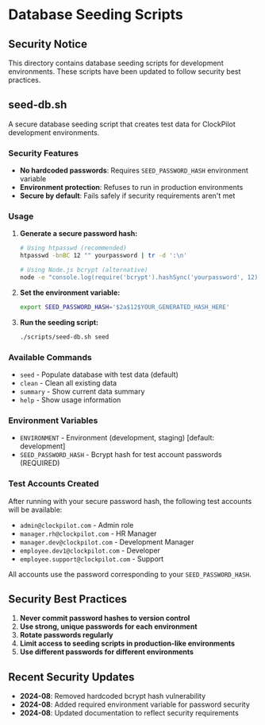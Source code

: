 # Database Seeding Scripts

## Security Notice

This directory contains database seeding scripts for development environments. These scripts have been updated to follow security best practices.

## seed-db.sh

A secure database seeding script that creates test data for ClockPilot development environments.

### Security Features

- **No hardcoded passwords**: Requires `SEED_PASSWORD_HASH` environment variable
- **Environment protection**: Refuses to run in production environments
- **Secure by default**: Fails safely if security requirements aren't met

### Usage

1. **Generate a secure password hash:**
   ```bash
   # Using htpasswd (recommended)
   htpasswd -bnBC 12 "" yourpassword | tr -d ':\n'
   
   # Using Node.js bcrypt (alternative)
   node -e "console.log(require('bcrypt').hashSync('yourpassword', 12))"
   ```

2. **Set the environment variable:**
   ```bash
   export SEED_PASSWORD_HASH='$2a$12$YOUR_GENERATED_HASH_HERE'
   ```

3. **Run the seeding script:**
   ```bash
   ./scripts/seed-db.sh seed
   ```

### Available Commands

- `seed` - Populate database with test data (default)
- `clean` - Clean all existing data
- `summary` - Show current data summary
- `help` - Show usage information

### Environment Variables

- `ENVIRONMENT` - Environment (development, staging) [default: development]
- `SEED_PASSWORD_HASH` - Bcrypt hash for test account passwords (REQUIRED)

### Test Accounts Created

After running with your secure password hash, the following test accounts will be available:

- `admin@clockpilot.com` - Admin role
- `manager.rh@clockpilot.com` - HR Manager
- `manager.dev@clockpilot.com` - Development Manager  
- `employee.dev1@clockpilot.com` - Developer
- `employee.support@clockpilot.com` - Support

All accounts use the password corresponding to your `SEED_PASSWORD_HASH`.

## Security Best Practices

1. **Never commit password hashes to version control**
2. **Use strong, unique passwords for each environment**
3. **Rotate passwords regularly**
4. **Limit access to seeding scripts in production-like environments**
5. **Use different passwords for different environments**

## Recent Security Updates

- **2024-08**: Removed hardcoded bcrypt hash vulnerability
- **2024-08**: Added required environment variable for password security
- **2024-08**: Updated documentation to reflect security requirements